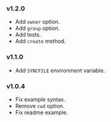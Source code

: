 ### v1.2.0

* Add `owner` option.
* Add `group` option.
* Add tests.
* Add `create` method.

### v1.1.0

* Add `SYNCFILE` environment variable.

### v1.0.4

* Fix example syntax.
* Remove `cwd` option.
* Fix readme example.
